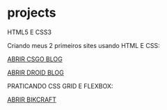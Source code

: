 # projects

HTML5 E CSS3

Criando meus 2 primeiros sites usando HTML E CSS:

<a href="https://hemersongarcias.github.io/projects/csgo_blog/index.html">ABRIR CSGO BLOG</a>

<a href="https://hemersongarcias.github.io/projects/d010/index.html">ABRIR DROID BLOG</a>

PRATICANDO CSS GRID E FLEXBOX:

<a href="https://hemersongarcias.github.io/projects/cssgrid/index.html">ABRIR BIKCRAFT</a>
